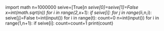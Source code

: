import math
n=1000000
seive=[True]*n 
seive[0]=seive[1]=False
x=int(math.sqrt(n))
for i in range(2,x+1):
    if seive[i]:
        for j in range(i*i,n,i):
            seive[j]=False
t=int(input())
for i in range(t):
    count=0
    n=int(input())
    for i in range(1,n+1):
        if seive[i]:
            count=count+1 
    print(count)
